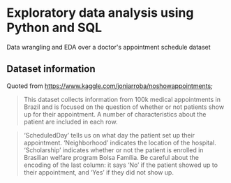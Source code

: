 # Exploratory data analysis using Python and SQL

Data wrangling and EDA over a doctor's appointment schedule dataset

## Dataset information

Quoted from https://www.kaggle.com/joniarroba/noshowappointments;

> This dataset collects information from 100k medical appointments in Brazil and is focused on the question of whether or not patients show up for their appointment. A number of characteristics about the patient are included in each row.

>‘ScheduledDay’ tells us on what day the patient set up their appointment.
‘Neighborhood’ indicates the location of the hospital.
‘Scholarship’ indicates whether or not the patient is enrolled in Brasilian welfare program Bolsa Família.
Be careful about the encoding of the last column: it says ‘No’ if the patient showed up to their appointment, and ‘Yes’ if they did not show up.

